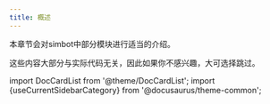 ```yaml
---
title: 概述
---
```


本章节会对simbot中部分模块进行适当的介绍。

这些内容大部分与实际代码无关，因此如果你不感兴趣，大可选择跳过。

import DocCardList from '@theme/DocCardList';
import {useCurrentSidebarCategory} from '@docusaurus/theme-common';

<DocCardList items={useCurrentSidebarCategory().items} />